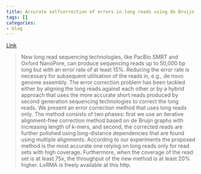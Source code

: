 ```yaml
---
title: Accurate selfcorrection of errors in long reads using de Bruijn graphs
tags: []
categories:
- blog
---
```

[Link](http://arxiv.org/abs/1604.02233)
<!--more-->

> New long read sequencing technologies, like PacBio SMRT and Oxford NanoPore,
can produce sequencing reads up to 50,000 bp long but with an error rate of at
least 15%. Reducing the error rate is necessary for subsequent utilisation of
the reads in, e.g., de novo genome assembly. The error correction problem has
been tackled either by aligning the long reads against each other or by a
hybrid approach that uses the more accurate short reads produced by second
generation sequencing technologies to correct the long reads. We present an
error correction method that uses long reads only. The method consists of two
phases: first we use an iterative alignment-free correction method based on de
Bruijn graphs with increasing length of k-mers, and second, the corrected
reads are further polished using long-distance dependencies that are found
using multiple alignments. According to our experiments the proposed method is
the most accurate one relying on long reads only for read sets with high
coverage. Furthermore, when the coverage of the read set is at least 75x, the
throughput of the new method is at least 20% higher. LoRMA is freely available
at this http.

